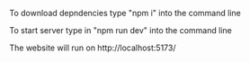 To download depndencies type "npm i" into the command line

To start server type in "npm run dev" into the command line

The website will run on http://localhost:5173/

